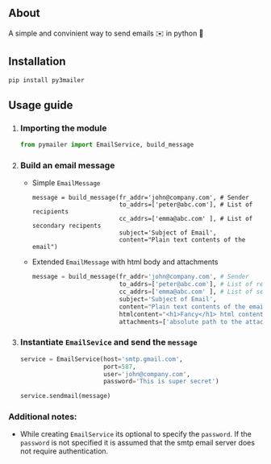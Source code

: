 ## About
A simple and convinient way to send emails ✉️ in python 🐍

## Installation

```sh
pip install py3mailer
```

## Usage guide

1. ### Importing the module

    ```py
    from pymailer import EmailService, build_message
    ```

2. ### Build an email message
   * Simple `EmailMessage`

      ```python3
      message = build_message(fr_addr='john@company.com', # Sender
                              to_addrs=['peter@abc.com'], # List of recipients
                              cc_addrs=['emma@abc.com' ], # List of secondary recipents
                              subject='Subject of Email',
                              content="Plain text contents of the email")
      ```

   * Extended `EmailMessage` with html body and attachments

      ```py
      message = build_message(fr_addr='john@company.com', # Sender
                              to_addrs=['peter@abc.com'], # List of recipients
                              cc_addrs=['emma@abc.com' ], # List of secondary recipents
                              subject='Subject of Email',
                              content="Plain text contents of the email",
                              htmlcontent="<h1>Fancy</h1> html content of the email",
                              attachments=['absolute path to the attachment'])
      ```

3. ### Instantiate `EmailSevice` and send the `message`

    ```py
    service = EmailService(host='smtp.gmail.com',
                           port=587,
                           user='john@company.com',
                           password='This is super secret')

    service.sendmail(message)
    ```


### Additional notes:

- While creating `EmailService` its optional to specify the `password`. If the `password` is not specified it is assumed that the smtp email server does not require authentication.
